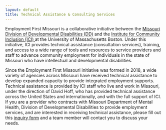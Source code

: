 ```yaml
---
layout: default
title: Technical Assistance & Consulting Services 
---
```

Employment First Missouri is a collaborative initiative between the <a href="https://dmh.mo.gov/dev-disabilities">Missouri Division of Developmental Disabilities (DD)</a> and the <a href="https://www.communityinclusion.org/">Institute for Community Inclusion (ICI) </a>at the University of Massachusetts Boston. Under this initiative, ICI provides technical assistance (consultation services), training, and access to a wide range of tools and resources to service providers and staff to advance community employment for individuals in the state of Missouri who have intellectual and developmental disabilities. 

Since the Employment First Missouri initiative was formed in 2018, a wide variety of agencies across Missouri have received technical assistance to develop expanded capacity to provide integrated employment supports. Technical assistance is provided by ICI staff who live and work in Missouri, under the direction of David Hoff, who has provided technical assistance across the United States and internationally, and with the full support of ICI. 
If you are a provider who contracts with Missouri Department of Mental Health, Division of Developmental Disabilities to provide employment services, and are interested in receiving technical assistance, please fill out this <a href="https://umassboston.co1.qualtrics.com/jfe/form/SV_0r2NIq9NNxoEuep">inquiry form</a> and a team member will contact you to discuss your needs.

